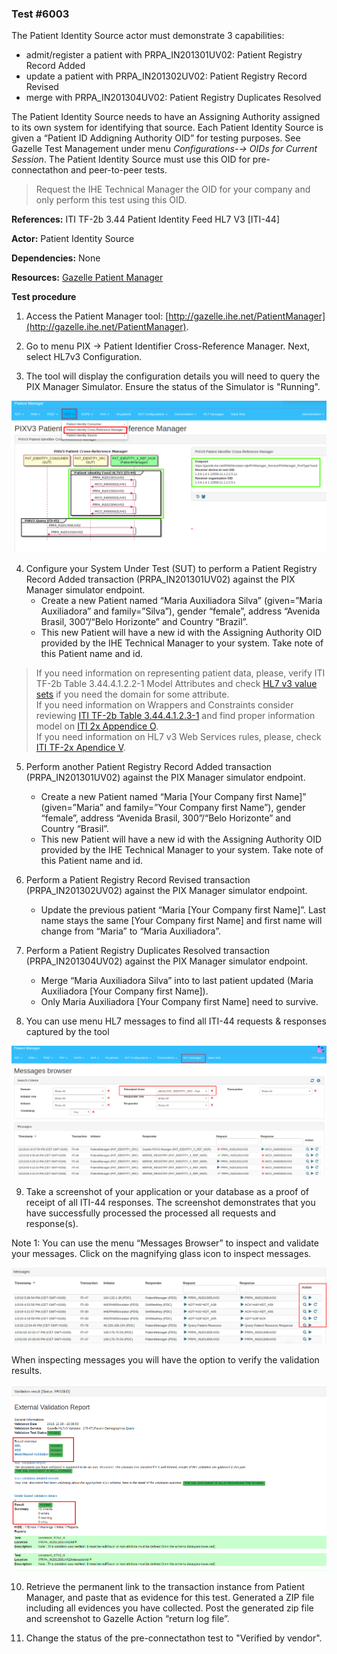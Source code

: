 ### Test #6003

The Patient Identity Source actor must demonstrate 3 capabilities:

- admit/register a patient with PRPA_IN201301UV02: Patient Registry Record Added
- update a patient with PRPA_IN201302UV02: Patient Registry Record Revised
- merge with PRPA_IN201304UV02: Patient Registry Duplicates Resolved

The Patient Identity Source needs to have an Assigning Authority assigned to its own system for identifying that source. Each Patient Identity Source is given a “Patient ID Addigning Authority OID” for testing purposes. See Gazelle Test Management under menu _Configurations-→ OIDs for Current Session_. The Patient Identity Source must use this OID for pre-connectathon and peer-to-peer tests.

> Request the IHE Technical Manager the OID for your company and only perform this test using this OID.

**References:** ITI TF-2b 3.44 Patient Identity Feed HL7 V3 [ITI-44]

**Actor:** Patient Identity Source

**Dependencies:** None

**Resources:** [Gazelle Patient Manager](https://gazelle.ihe.net/PatientManager/hl7v3/pix/xmanager.seam)

**Test procedure**

1. Access the Patient Manager tool: [http://gazelle.ihe.net/PatientManager](http://gazelle.ihe.net/PatientManager).

2. Go to menu PIX → Patient Identifier Cross-Reference Manager. Next, select HL7v3 Configuration.

3. The tool will display the configuration details you will need to query the PIX Manager Simulator. Ensure the status of the Simulator is "Running".

![](./media/image5-1.png)

4. Configure your System Under Test (SUT) to perform a Patient Registry Record Added transaction (PRPA_IN201301UV02) against the PIX Manager simulator endpoint.   
   - Create a new Patient named “Maria Auxiliadora Silva” (given=”Maria Auxiliadora” and family=”Silva”), gender “female”, address “Avenida Brasil, 300”/“Belo Horizonte” and Country “Brazil”.   
   - This new Patient will have a new id with the Assigning Authority OID provided by the IHE Technical Manager to your system. Take note of this Patient name and id.    
 > If you need information on representing patient data, please, verify ITI TF-2b Table 3.44.4.1.2.2-1 Model Attributes and check [HL7 v3 value sets](https://gazelle.ihe.net/PatientManager/hl7v3/pix/xmanager.seam) if you need the domain for some attribute.  
 > If you need information on Wrappers and Constraints consider reviewing [ITI TF-2b Table 3.44.4.1.2.3-1](https://www.ihe.net/uploadedFiles/Documents/ITI/IHE_ITI_TF_Vol2b.pdf#page=200) and find proper information model on [ITI 2x Appendice O](https://www.ihe.net/uploadedFiles/Documents/ITI/IHE_ITI_TF_Vol2x.pdf#page=59).  
 > If you need information on HL7 v3 Web Services rules, please, check [ITI TF-2x Apendice V](https://www.ihe.net/uploadedFiles/Documents/ITI/IHE_ITI_TF_Vol2x.pdf#page=123).   

5. Perform another Patient Registry Record Added transaction (PRPA_IN201301UV02) against the PIX Manager simulator endpoint.   
   - Create a new Patient named “Maria [Your Company first Name]” (given=”Maria” and family=”Your Company first Name”), gender “female”, address “Avenida Brasil, 300”/“Belo Horizonte” and Country “Brasil”.   
   - This new Patient will have a new id with the Assigning Authority OID provided by the IHE Technical Manager to your system. Take note of this Patient name and id.  

6. Perform a Patient Registry Record Revised transaction (PRPA_IN201302UV02) against the PIX Manager simulator endpoint.   
   - Update the previous patient “Maria [Your Company first Name]”. Last name stays the same [Your Company first Name] and first name will change from “Maria” to “Maria Auxiliadora”.   

7. Perform a Patient Registry Duplicates Resolved transaction (PRPA_IN201304UV02) against the PIX Manager simulator endpoint.   
   - Merge “Maria Auxiliadora Silva” into to last patient updated (Maria Auxiliadora [Your Company first Name]).   
   - Only Maria Auxiliadora [Your Company first Name] need to survive.  

8. You can use menu HL7 messages to find all ITI-44 requests & responses captured by the tool

![](./media/image5-2.png)

9. Take a screenshot of your application or your database as a proof of receipt of all ITI-44 responses. The screenshot demonstrates that you have successfully processed the processed all requests and response(s).

Note 1: You can use the menu “Messages Browser” to inspect and validate your messages. Click on the magnifying glass icon to inspect messages.

![](./media/image5-3.png)


When inspecting messages you will have the option to verify the validation results.

![](./media/image5-4.png)

10. Retrieve the permanent link to the transaction instance from Patient Manager, and paste that as evidence for this test. Generated a ZIP file including all evidences you have collected. Post the generated zip file and screenshot to Gazelle Action “return log file”.  

11. Change the status of the pre-connectathon test to "Verified by vendor".